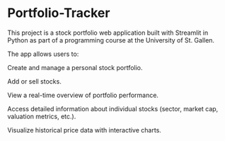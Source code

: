 # Portfolio-Tracker
This project is a stock portfolio web application built with Streamlit in Python as part of a programming course at the University of St. Gallen.

The app allows users to:

Create and manage a personal stock portfolio.

Add or sell stocks.

View a real-time overview of portfolio performance.

Access detailed information about individual stocks (sector, market cap, valuation metrics, etc.).

Visualize historical price data with interactive charts.
